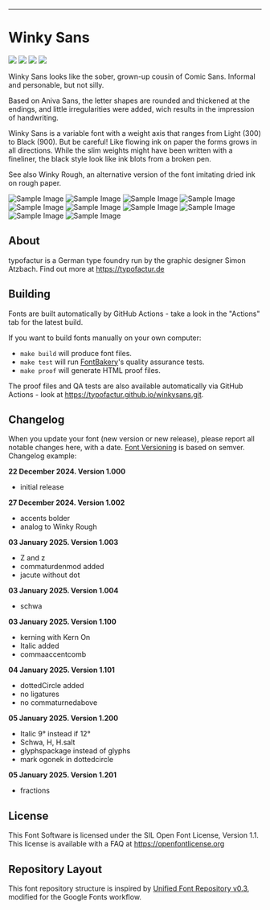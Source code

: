 ----


# Winky Sans

[![][Fontbakery]](https://typofactur.github.io/winkysans/fontbakery/fontbakery-report.html)
[![][Universal]](https://typofactur.github.io/winkysans/fontbakery/fontbakery-report.html)
[![][GF Profile]](https://typofactur.github.io/winkysans/fontbakery/fontbakery-report.html)
[![][Shaping]](https://typofactur.github.io/winkysans/fontbakery/fontbakery-report.html)

[Fontbakery]: https://img.shields.io/endpoint?url=https%3A%2F%2Fraw.githubusercontent.com%2Ftypofactur%2Fwinkysans%2Fgh-pages%2Fbadges%2Foverall.json
[GF Profile]: https://img.shields.io/endpoint?url=https%3A%2F%2Fraw.githubusercontent.com%2Ftypofactur%2Fwinkysans%2Fgh-pages%2Fbadges%2FGoogleFonts.json
[Outline Correctness]: https://img.shields.io/endpoint?url=https%3A%2F%2Fraw.githubusercontent.com%2Ftypofactur%2Fwinkysans%2Fgh-pages%2Fbadges%2FOutlineCorrectnessChecks.json
[Shaping]: https://img.shields.io/endpoint?url=https%3A%2F%2Fraw.githubusercontent.com%2Ftypofactur%2Fwinkysans%2Fgh-pages%2Fbadges%2FShapingChecks.json
[Universal]: https://img.shields.io/endpoint?url=https%3A%2F%2Fraw.githubusercontent.com%2Ftypofactur%2Fwinkysans%2Fgh-pages%2Fbadges%2FUniversal.json

Winky Sans looks like the sober, grown-up cousin of Comic Sans. Informal and personable, but not silly.</p>

Based on Aniva Sans, the letter shapes are rounded and thickened at the endings, and little irregularities were added, wich results in the impression of handwriting.

Winky Sans is a variable font with a weight axis that ranges from Light (300) to Black (900). But be careful! Like flowing ink on paper the forms grows in all directions.
While the slim weights might have been written with a fineliner, the black style look like ink blots from a broken pen.

See also Winky Rough, an alternative version of the font imitating dried ink on rough paper.

![Sample Image](documentation/winkysans_cover.png)
![Sample Image](documentation/winkysans_alphabet.png)
![Sample Image](documentation/winkysansitalic_alphabet.png)
![Sample Image](documentation/winkysans_weights.png)
![Sample Image](documentation/winkysans_fineliner.png)
![Sample Image](documentation/winkysans_hi.png)
![Sample Image](documentation/winkysans_casual.png)
![Sample Image](documentation/winkysans_ink.png)
![Sample Image](documentation/winkysans_octopus.png)
![Sample Image](documentation/winkyrough_friendly_git.png)


## About

typofactur is a German type foundry run by the graphic designer Simon Atzbach.
Find out more at https://typofactur.de

## Building

Fonts are built automatically by GitHub Actions - take a look in the "Actions" tab for the latest build.

If you want to build fonts manually on your own computer:

* `make build` will produce font files.
* `make test` will run [FontBakery](https://github.com/googlefonts/fontbakery)'s quality assurance tests.
* `make proof` will generate HTML proof files.

The proof files and QA tests are also available automatically via GitHub Actions - look at https://typofactur.github.io/winkysans.git.

## Changelog

When you update your font (new version or new release), please report all notable changes here, with a date.
[Font Versioning](https://github.com/googlefonts/gf-docs/tree/main/Spec#font-versioning) is based on semver. 
Changelog example:

**22 December 2024. Version 1.000**
- initial release

**27 December 2024. Version 1.002**
- accents bolder
- analog to Winky Rough

**03 January 2025. Version 1.003**
- Z and z
- commaturdenmod added
- jacute without dot

**03 January 2025. Version 1.004**
- schwa

**03 January 2025. Version 1.100**
- kerning with Kern On
- Italic added
- commaaccentcomb

**04 January 2025. Version 1.101**
- dottedCircle added
- no ligatures
- no commaturnedabove

**05 January 2025. Version 1.200**
- Italic 9° instead if 12°
- Schwa, H, H.salt
- glyphspackage instead of glyphs
- mark ogonek in dottedcircle

**05 January 2025. Version 1.201**
- fractions


## License

This Font Software is licensed under the SIL Open Font License, Version 1.1.
This license is available with a FAQ at https://openfontlicense.org

## Repository Layout

This font repository structure is inspired by [Unified Font Repository v0.3](https://github.com/unified-font-repository/Unified-Font-Repository), modified for the Google Fonts workflow.
